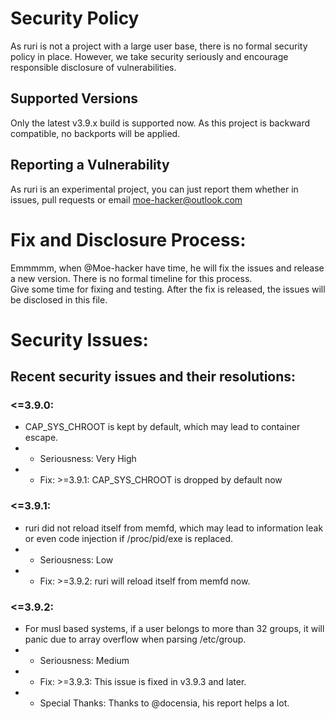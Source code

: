 # Security Policy
As ruri is not a project with a large user base, there is no formal security policy in place. However, we take security seriously and encourage responsible disclosure of vulnerabilities.

## Supported Versions
Only the latest v3.9.x build is supported now. As this project is backward compatible, no backports will be applied.      

## Reporting a Vulnerability

As ruri is an experimental project, you can just report them whether in issues, pull requests or email moe-hacker@outlook.com    

# Fix and Disclosure Process:
Emmmmm, when @Moe-hacker have time, he will fix the issues and release a new version. There is no formal timeline for this process.       
Give some time for fixing and testing. After the fix is released, the issues will be disclosed in this file.      

# Security Issues:
## Recent security issues and their resolutions:
### <=3.9.0:
- CAP_SYS_CHROOT is kept by default, which may lead to container escape.
- - Seriousness: Very High
- - Fix: >=3.9.1: CAP_SYS_CHROOT is dropped by default now
### <=3.9.1: 
- ruri did not reload itself from memfd, which may lead to information leak or even code injection if /proc/pid/exe is replaced.
- - Seriousness: Low
- - Fix: >=3.9.2: ruri will reload itself from memfd now.
### <=3.9.2: 
- For musl based systems, if a user belongs to more than 32 groups, it will panic due to array overflow when parsing /etc/group.
- - Seriousness: Medium
- - Fix: >=3.9.3: This issue is fixed in v3.9.3 and later.
- - Special Thanks: Thanks to @docensia, his report helps a lot.